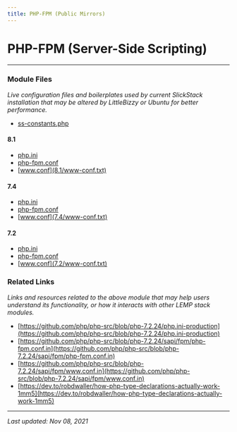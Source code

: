 ```yaml
---
title: PHP-FPM (Public Mirrors)
---
```


# PHP-FPM (Server-Side Scripting)

----

### Module Files

*Live configuration files and boilerplates used by current SlickStack installation that may be altered by LittleBizzy or Ubuntu for better performance.*

* [ss-constants.php](ss-constants.txt)

#### 8.1
* [php.ini](8.1/php-ini.txt)
* [php-fpm.conf](8.1/php-fpm-conf.txt)
* [www.conf](8.1/www-conf.txt)

#### 7.4 
* [php.ini](7.4/php-ini.txt)
* [php-fpm.conf](7.4/php-fpm-conf.txt)
* [www.conf](7.4/www-conf.txt)

#### 7.2
* [php.ini](7.2/php-ini.txt)
* [php-fpm.conf](7.2/php-fpm-conf.txt)
* [www.conf](7.2/www-conf.txt)

### Related Links

*Links and resources related to the above module that may help users understand its functionality, or how it interacts with other LEMP stack modules.*

* [https://github.com/php/php-src/blob/php-7.2.24/php.ini-production](https://github.com/php/php-src/blob/php-7.2.24/php.ini-production)
* [https://github.com/php/php-src/blob/php-7.2.24/sapi/fpm/php-fpm.conf.in](https://github.com/php/php-src/blob/php-7.2.24/sapi/fpm/php-fpm.conf.in)
* [https://github.com/php/php-src/blob/php-7.2.24/sapi/fpm/www.conf.in](https://github.com/php/php-src/blob/php-7.2.24/sapi/fpm/www.conf.in)
* [https://dev.to/robdwaller/how-php-type-declarations-actually-work-1mm5](https://dev.to/robdwaller/how-php-type-declarations-actually-work-1mm5)

----

*Last updated: Nov 08, 2021*
